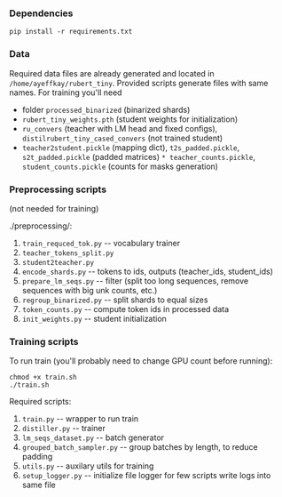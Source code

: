 ### Dependencies
```
pip install -r requirements.txt
```
### Data
Required data files are already generated and located in `/home/ayeffkay/rubert_tiny`. Provided scripts generate files with same names.
For training you'll need 
* folder `processed_binarized` (binarized shards)
* `rubert_tiny_weights.pth` (student weights for initialization)
* `ru_convers` (teacher with LM head and fixed configs), `distilrubert_tiny_cased_convers` (not trained student)
* `teacher2student.pickle` (mapping dict), `t2s_padded.pickle`, `s2t_padded.pickle` (padded matrices)
`* teacher_counts.pickle`, `student_counts.pickle` (counts for masks generation)

### Preprocessing scripts
(not needed for training)

./preprocessing/:
1. `train_requced_tok.py` -- vocabulary trainer
2. `teacher_tokens_split.py`
3. `student2teacher.py`
4. `encode_shards.py` -- tokens to ids, outputs (teacher_ids, student_ids)
5. `prepare_lm_seqs.py` -- filter (split too long sequences, remove sequences with big unk counts, etc.)
6. `regroup_binarized.py` -- split shards to equal sizes
7. `token_counts.py` -- compute token ids in processed data
8. `init_weights.py` -- student initialization


### Training scripts
To run train (you'll probably need to change GPU count before running):
```
chmod +x train.sh
./train.sh
```
Required scripts:
1. `train.py` -- wrapper to run train
2. `distiller.py` -- trainer
3. `lm_seqs_dataset.py` -- batch generator
4. `grouped_batch_sampler.py` -- group batches by length, to reduce padding
5. `utils.py` -- auxilary utils for training
6. `setup_logger.py` -- initialize file logger for few scripts write logs into same file

